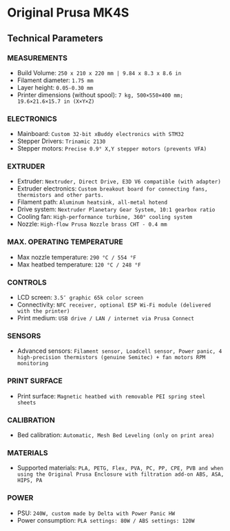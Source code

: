 # Original Prusa MK4S

## Technical Parameters

### MEASUREMENTS

- Build Volume: `250 x 210 x 220 mm | 9.84 x 8.3 x 8.6 in`
- Filament diameter: `1.75 mm`
- Layer height: `0.05-0.30 mm`
- Printer dimensions (without spool): `7 kg, 500×550×400 mm; 19.6×21.6×15.7 in (X×Y×Z)`

### ELECTRONICS

- Mainboard: `Custom 32-bit xBuddy electronics with STM32`
- Stepper Drivers: `Trinamic 2130`
- Stepper motors: `Precise 0.9° X,Y stepper motors (prevents VFA)`

### EXTRUDER

- Extruder: `Nextruder, Direct Drive, E3D V6 compatible (with adapter)`
- Extruder electronics: `Custom breakout board for connecting fans, thermistors and other parts.`
- Filament path: `Aluminum heatsink, all-metal hotend`
- Drive system: `Nextruder Planetary Gear System, 10:1 gearbox ratio`
- Cooling fan: `High-performance turbine, 360° cooling system`
- Nozzle: `High-flow Prusa Nozzle brass CHT - 0.4 mm`

### MAX. OPERATING TEMPERATURE

- Max nozzle temperature: `290 °C / 554 °F`
- Max heatbed temperature: `120 °C / 248 °F`

### CONTROLS

- LCD screen: `3.5″ graphic 65k color screen`
- Connectivity: `NFC receiver, optional ESP Wi-Fi module (delivered with the printer)`
- Print medium: `USB drive / LAN / internet via Prusa Connect`

### SENSORS

- Advanced sensors: `Filament sensor, Loadcell sensor, Power panic, 4 high-precision thermistors (genuine Semitec) + fan motors RPM monitoring`

### PRINT SURFACE

- Print surface: `Magnetic heatbed with removable PEI spring steel sheets`

### CALIBRATION

- Bed calibration: `Automatic, Mesh Bed Leveling (only on print area)`

### MATERIALS

- Supported materials: `PLA, PETG, Flex, PVA, PC, PP, CPE, PVB and when using the Original Prusa Enclosure with filtration add-on ABS, ASA, HIPS, PA`

### POWER

- PSU: `240W, custom made by Delta with Power Panic HW`
- Power consumption: `PLA settings: 80W / ABS settings: 120W`
